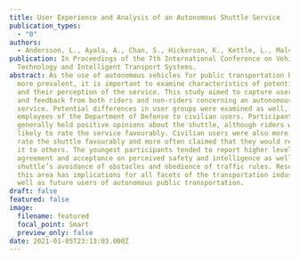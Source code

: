```yaml
---
title: User Experience and Analysis of an Autonomous Shuttle Service
publication_types:
  - "0"
authors:
  - Andersson, L., Ayala, A., Chan, S., Hickerson, K., Kettle, L., Malcein, L., & Lee, Y-C.
publication: In Proceedings of the 7th International Conference on Vehicle
  Technology and Intelligent Transport Systems.
abstract: As the use of autonomous vehicles for public transportation becomes
  more prevalent, it is important to examine characteristics of potential users
  and their perception of the service. This study aimed to capture user opinions
  and feedback from both riders and non-riders concerning an autonomous shuttle
  service. Potential differences in user groups were examined as well, comparing
  employees of the Department of Defense to civilian users. Participants
  generally held positive opinions about the shuttle, although riders were more
  likely to rate the service favourably. Civilian users were also more likely to
  rate the shuttle favourably and more often claimed that they would recommend
  it to others. The youngest participants tended to report higher levels of
  agreement and acceptance on perceived safety and intelligence as well as the
  shuttle’s avoidance of obstacles and obedience of traffic rules. Research in
  this area has implications for all facets of the transportation industry as
  well as future users of autonomous public transportation.
draft: false
featured: false
image:
  filename: featured
  focal_point: Smart
  preview_only: false
date: 2021-01-05T23:13:03.000Z
---
```

